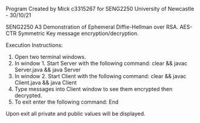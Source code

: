 Program Created by Mick c3315267 for SENG2250 University of Newcastle - 30/10/21

SENG2250 A3 
Demonstration of Ephemeral Diffie-Hellman over RSA.
AES-CTR Symmetric Key message encryption/decryption.

Execution Instructions:
<ol>
    <li>Open two terminal windows. </li>
    <li>In window 1. Start Server with the following command:  clear && javac Server.java && java Server</li>
    <li>In window 2. Start Client with the following command:  clear && javac Client.java && java Client</li>
    <li>Type messages into Client window to see them encrypted then decrypted.</li>
    <li>To exit enter the following command:  End</li>
</ol>

Upon exit all private and public values will be displayed. 
